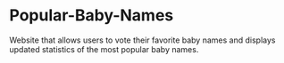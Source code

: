 # Popular-Baby-Names
Website that allows users to vote their favorite baby names and displays updated statistics of the most popular baby names.
